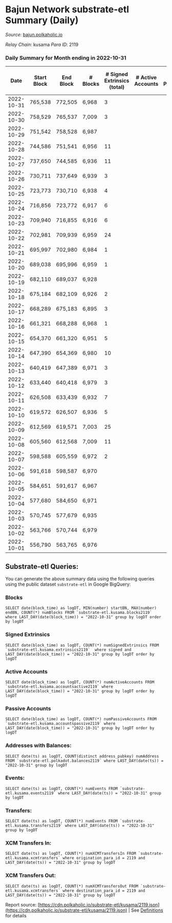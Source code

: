 # Bajun Network substrate-etl Summary (Daily)

_Source_: [bajun.polkaholic.io](https://bajun.polkaholic.io)

*Relay Chain*: kusama
*Para ID*: 2119



### Daily Summary for Month ending in 2022-10-31


| Date | Start Block | End Block | # Blocks | # Signed Extrinsics (total) | # Active Accounts | # Passive | # New | # Addresses with Balances | # Events | # Transfers | # XCM Transfers In | # XCM Transfers Out | Issues | 
| ---- | ----------- | --------- | -------- | --------------------------- | ----------------- | --------- | ----- | ------------------------- | -------- | ----------- | ------------------ | ------------------- | ------ |
| 2022-10-31 | 765,538 | 772,505 | 6,968 | 3 |  |  |  | 3,285 | 13,958 | 1  |   |   |  |
| 2022-10-30 | 758,529 | 765,537 | 7,009 | 3 |  |  |  |  | 14,042 | 1  |   |   |  |
| 2022-10-29 | 751,542 | 758,528 | 6,987 |  |  |  |  |  | 13,981 |   |   |   |  |
| 2022-10-28 | 744,586 | 751,541 | 6,956 | 11 |  |  |  |  | 13,982 |   |   |   |  |
| 2022-10-27 | 737,650 | 744,585 | 6,936 | 11 |  |  |  |  | 13,948 | 3  |   |   |  |
| 2022-10-26 | 730,711 | 737,649 | 6,939 | 3 |  |  |  |  | 13,902 | 2  |   |   |  |
| 2022-10-25 | 723,773 | 730,710 | 6,938 | 4 |  |  |  |  | 13,907 | 2  |   |   |  |
| 2022-10-24 | 716,856 | 723,772 | 6,917 | 6 |  |  |  |  | 13,876 | 1  |   |   |  |
| 2022-10-23 | 709,940 | 716,855 | 6,916 | 6 |  |  |  |  | 13,872 |   |   |   |  |
| 2022-10-22 | 702,981 | 709,939 | 6,959 | 24 |  |  |  |  | 14,075 | 5  |   |   |  |
| 2022-10-21 | 695,997 | 702,980 | 6,984 | 1 |  |  |  |  | 13,980 | 1  |   |   |  |
| 2022-10-20 | 689,038 | 695,996 | 6,959 | 1 |  |  |  |  | 13,928 |   |   |   |  |
| 2022-10-19 | 682,110 | 689,037 | 6,928 |  |  |  |  |  | 13,860 |   |   |   |  |
| 2022-10-18 | 675,184 | 682,109 | 6,926 | 2 |  |  |  |  | 13,871 | 2  |   |   |  |
| 2022-10-17 | 668,289 | 675,183 | 6,895 | 3 |  |  |  |  | 13,816 | 2  |   |   |  |
| 2022-10-16 | 661,321 | 668,288 | 6,968 | 1 |  |  |  |  | 13,948 | 1  |   |   |  |
| 2022-10-15 | 654,370 | 661,320 | 6,951 | 5 |  |  |  |  | 13,943 | 3  |   |   |  |
| 2022-10-14 | 647,390 | 654,369 | 6,980 | 10 |  |  |  |  | 14,044 | 10  |   |   |  |
| 2022-10-13 | 640,419 | 647,389 | 6,971 | 3 |  |  |  |  | 13,968 | 2  |   |   |  |
| 2022-10-12 | 633,440 | 640,418 | 6,979 | 3 |  |  |  |  | 13,990 | 1  |   |   |  |
| 2022-10-11 | 626,508 | 633,439 | 6,932 | 7 |  |  |  |  | 13,913 | 2  |   |   |  |
| 2022-10-10 | 619,572 | 626,507 | 6,936 | 5 |  |  |  |  | 13,906 |   |   |   |  |
| 2022-10-09 | 612,569 | 619,571 | 7,003 | 25 |  |  |  |  | 19,977 | 1,153  |   |   |  |
| 2022-10-08 | 605,560 | 612,568 | 7,009 | 11 |  |  |  |  | 30,798 | 4,174  |   |   |  |
| 2022-10-07 | 598,588 | 605,559 | 6,972 | 2 |  |  |  |  | 13,964 | 1  |   |   |  |
| 2022-10-06 | 591,618 | 598,587 | 6,970 |  |  |  |  |  | 13,944 |   |   |   |  |
| 2022-10-05 | 584,651 | 591,617 | 6,967 |  |  |  |  |  | 13,938 |   |   |   |  |
| 2022-10-04 | 577,680 | 584,650 | 6,971 |  |  |  |  |  | 13,946 |   |   |   |  |
| 2022-10-03 | 570,745 | 577,679 | 6,935 |  |  |  |  |  | 13,873 |   |   |   |  |
| 2022-10-02 | 563,766 | 570,744 | 6,979 |  |  |  |  |  | 13,962 |   |   |   |  |
| 2022-10-01 | 556,790 | 563,765 | 6,976 |  |  |  |  |  | 13,956 |   |   |   |  |

## Substrate-etl Queries:
You can generate the above summary data using the following queries using the public dataset `substrate-etl` in Google BigQuery:


### Blocks
```
SELECT date(block_time) as logDT, MIN(number) startBN, MAX(number) endBN, COUNT(*) numBlocks FROM `substrate-etl.kusama.blocks2119`  where LAST_DAY(date(block_time)) = "2022-10-31" group by logDT order by logDT
```


### Signed Extrinsics
```
SELECT date(block_time) as logDT, COUNT(*) numSignedExtrinsics FROM `substrate-etl.kusama.extrinsics2119`  where signed and LAST_DAY(date(block_time)) = "2022-10-31" group by logDT order by logDT
```


### Active Accounts
```
SELECT date(block_time) as logDT, COUNT(*) numActiveAccounts FROM `substrate-etl.kusama.accountsactive2119` where LAST_DAY(date(block_time)) = "2022-10-31" group by logDT order by logDT
```


### Passive Accounts
```
SELECT date(block_time) as logDT, COUNT(*) numPassiveAccounts FROM `substrate-etl.kusama.accountspassive2119` where LAST_DAY(date(block_time)) = "2022-10-31" group by logDT order by logDT
```


### Addresses with Balances:
```
SELECT date(ts) as logDT, COUNT(distinct address_pubkey) numAddress FROM `substrate-etl.polkadot.balances2119` where LAST_DAY(date(ts)) = "2022-10-31" group by logDT
```


### Events:
```
SELECT date(ts) as logDT, COUNT(*) numEvents FROM `substrate-etl.kusama.events2119` where LAST_DAY(date(ts)) = "2022-10-31" group by logDT
```


### Transfers:
```
SELECT date(ts) as logDT, COUNT(*) numEvents FROM `substrate-etl.kusama.transfers2119` where LAST_DAY(date(ts)) = "2022-10-31" group by logDT
```


### XCM Transfers In:
```
SELECT date(ts) as logDT, COUNT(*) numXCMTransfersIn FROM `substrate-etl.kusama.xcmtransfers` where origination_para_id = 2119 and LAST_DAY(date(ts)) = "2022-10-31" group by logDT
```


### XCM Transfers Out:
```
SELECT date(ts) as logDT, COUNT(*) numXCMTransfersOut FROM `substrate-etl.kusama.xcmtransfers` where destination_para_id = 2119 and LAST_DAY(date(ts)) = "2022-10-31" group by logDT
```



Report source: [https://cdn.polkaholic.io/substrate-etl/kusama/2119.json](https://cdn.polkaholic.io/substrate-etl/kusama/2119.json) | See [Definitions](/DEFINITIONS.md) for details
